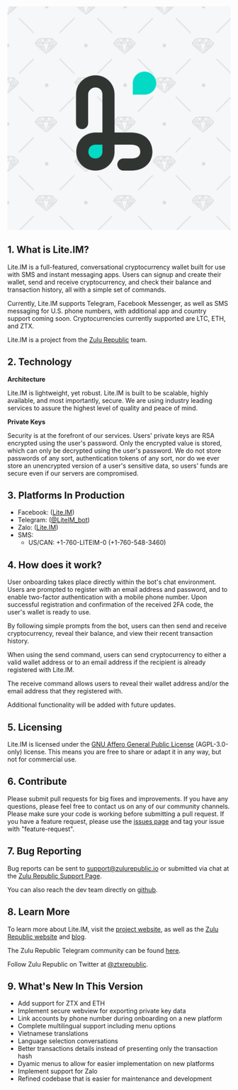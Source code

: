 ![Lite.IM](liteIM.png?raw=true "Lite.IM")

## 1. What is Lite.IM?

Lite.IM is a full-featured, conversational cryptocurrency wallet built for use with SMS and instant messaging apps. Users can signup and create their wallet, send and receive cryptocurrency, and check their balance and transaction history, all with a simple set of commands.

Currently, Lite.IM supports Telegram, Facebook Messenger, as well as SMS messaging for U.S. phone numbers, with additional app and country support coming soon. Cryptocurrencies currently supported are LTC, ETH, and ZTX.

Lite.IM is a project from the [Zulu Republic](https://www.zulurepublic.io/) team. 

## 2. Technology

**Architecture**

Lite.IM is lightweight, yet robust. Lite.IM is built to be scalable, highly available, and most importantly, secure. We are using industry leading services to assure the highest level of quality and peace of mind. 

**Private Keys**

Security is at the forefront of our services. Users' private keys are RSA encrypted using the user's password. Only the encrypted value is stored, which can only be decrypted using the user's password. We do not store passwords of any sort, authentication tokens of any sort, nor do we ever store an unencrypted version of a user's sensitive data, so users' funds are secure even if our servers are compromised. 

## 3. Platforms In Production

- Facebook: ([Lite.IM](https://m.me/Lite.IM))
- Telegram: ([@LiteIM_bot](https://telegram.me/LiteIM_bot))
- Zalo: ([Lite.IM](zalo.me/162072345184879763))
- SMS: 
    - US/CAN: +1-760-LITEIM-0 (+1-760-548-3460)

## 4. How does it work?

User onboarding takes place directly within the bot's chat environment. Users are prompted to register with an email address and password, and to enable two-factor authentication with a mobile phone number. Upon successful registration and confirmation of the received 2FA code, the user's wallet is ready to use. 

By following simple prompts from the bot, users can then send and receive cryptocurrency, reveal their balance, and view their recent transaction history. 

When using the send command, users can send cryptocurrency to either a valid wallet address or to an email address if the recipient is already registered with Lite.IM. 

The receive command allows users to reveal their wallet address and/or the email address that they registered with. 

Additional functionality will be added with future updates. 

## 5. Licensing 

Lite.IM is licensed under the [GNU Affero General Public License](https://www.gnu.org/licenses/agpl-3.0.en.html) (AGPL-3.0-only) license. This means you are free to share or adapt it in any way, but not for commercial use.

## 6. Contribute

Please submit pull requests for big fixes and improvements. If you have any questions, please feel free to contact us on any of our community channels. Please make sure your code is working before submitting a pull request. If you have a feature request, please use the [issues page](https://github.com/zulurepublic/liteIM/issues) and tag your issue with "feature-request".

## 7. Bug Reporting

Bug reports can be sent to support@zulurepublic.io or submitted via chat at the [Zulu Republic Support Page](http://support.zulurepublic.io/).

You can also reach the dev team directly on [github](https://github.com/zulurepublic/liteIM/issues).

## 8. Learn More

To learn more about Lite.IM, visit the [project website](https://www.lite.im/), as well as the [Zulu Republic website](https://www.zulurepublic.io/) and [blog](www.medium.com/zulurepublic).

The Zulu Republic Telegram community can be found [here](https://t.me/ztxrepublic).

Follow Zulu Republic on Twitter at [@ztxrepublic](www.twitter.com/ztxrepublic).

## 9. What's New In This Version

- Add support for ZTX and ETH
- Implement secure webview for exporting private key data
- Link accounts by phone number during onboarding on a new platform
- Complete multilingual support including menu options
- Vietnamese translations
- Language selection conversations
- Better transactions details instead of presenting only the transaction hash
- Dyamic menus to allow for easier implementation on new platforms
- Implement support for Zalo
- Refined codebase that is easier for maintenance and development
